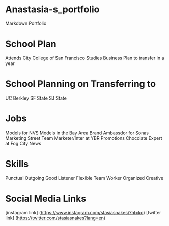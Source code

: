 # Anastasia-s_portfolio
Markdown Portfolio

# School Plan
Attends City College of San Francisco 
Studies Business 
Plan to transfer in a year 

# School Planning on Transferring to
UC Berkley 
SF State
SJ State

# Jobs 
Models for NVS Models in the Bay Area 
Brand Ambassdor for Sonas Marketing
Street Team Marketer/Inter at YBR Promotions
Chocolate Expert at Fog City News

# Skills 
Punctual 
Outgoing 
Good Listener 
Flexible 
Team Worker 
Organized 
Creative

# Social Media Links 
[instagram link] (https://www.instagram.com/stasiasnakes/?hl=ko)
[twitter link] (https://twitter.com/stasiasnakes?lang=en)
